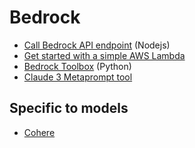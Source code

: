 # Bedrock

* [Call Bedrock API endpoint](./call-api-endpoint.ts) (Nodejs)
* [Get started with a simple AWS Lambda](./simple-lambda-process.md)
* [Bedrock Toolbox](./bedrock_toolbox.py) (Python)
* [Claude 3 Metaprompt tool](./claude3-prompting-tool.ipynb)

## Specific to models

* [Cohere](./models/cohere.py)
